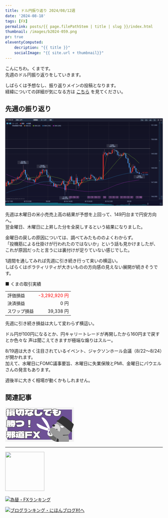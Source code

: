 ```yaml
---
title: ドル円振り返り 2024/08/12週
date: '2024-08-18'
tags: [FX]
permalink: posts/{{ page.filePathStem | title | slug }}/index.html
thumbnail: /images/b2024-059.png
pr: true
eleventyComputed:
    decription: "{{ title }}"
    socialImage: "{{ site.url + thumbnail}}"
---
```


こんにちわ。くまです。<br/>
先週のドル円振り返りをしていきます。

しばらくは予想なし、振り返りメインの投稿となります。<br/>
経緯についての詳細が気になる方は <a href="/posts/posts2024-056/">こちら</a> を見てください。

## 先週の振り返り

![](/images/b2024-059-01.png)

先週は木曜日の米小売売上高の結果が予想を上回って、149円台まで円安方向へ。<br/>
翌金曜日、木曜日に上昇した分を全戻しするという結果になりました。

金曜日の戻しの原因については、調べてみたもののよくわからず。<br/>
「投機筋による仕掛けが行われたのではないか」という話も見かけましたが、
これが原因だったと言うには裏付けが足りていない感じでした。

1週間を通してみれば先週に引き続き行って来いの横這い。<br/>
しばらくはボラティリティが大きいものの方向感の見えない展開が続きそうです。



■ くまの取引実績

<table style="min-width:18rem">
<tr>
    <td>評価損益</td>
    <td style="text-align:right; color:red;">-3,292,920 円</td>
</tr>
<tr><td>決済損益</td><td style="text-align:right">0 円</tr></tr>
<tr><td>スワップ損益</td><td style="text-align:right"> 39,338 円 </td></tr>
</table>

先週に引き続き損益は大して変わらず横這い。<br/>

ドル円が100円になるとか、円キャリートレードが再開したから160円まで戻すとか色々な
声は聞こえてきますが極端な煽りはスルー。

8/19週は大きく注目されているイベント、ジャクソンホール会議（8/22～8/24）が開かれます。<br/>
加えて、水曜日にFOMC議事要旨、木曜日に失業保険とPMI、金曜日にパウエルさんの発言もあります。<br/>

週後半に大きく相場が動くかもしれません。


## 関連記事

<a class="internal-link" href="/posts/posts2024-036/">
    <img src="/images/b2024-036.png">
</a>

<br/>
<hr/>

<a href="https://px.a8.net/svt/ejp?a8mat=3YYPVE+94NAPE+1WP2+61C2P" rel="nofollow">
<img border="0" width="125" height="125" alt="" src="https://www21.a8.net/svt/bgt?aid=240125306552&wid=001&eno=01&mid=s00000008903001014000&mc=1"></a>
<img border="0" width="1" height="1" src="https://www17.a8.net/0.gif?a8mat=3YYPVE+94NAPE+1WP2+61C2P" alt="">

<a href="https://blog.with2.net/link/?id=2111205&cid=1532" title="為替・FXランキング"><img alt="為替・FXランキング" width="110" height="31" src="https://blog.with2.net/img/banner/c/banner_1/br_c_1532_1.gif"></a>

<a href="https://blogmura.com/ranking/in?p_cid=11188911" target="_blank"><img src="https://b.blogmura.com/88_31.gif" width="88" height="31" border="0" alt="ブログランキング・にほんブログ村へ" /></a>


<style>
.internal-link {
    img { width: 220px; }
}
</style>